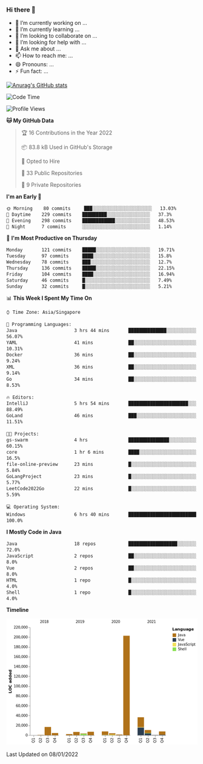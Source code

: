 ### Hi there 👋

- 🔭 I’m currently working on ...
- 🌱 I’m currently learning ...
- 👯 I’m looking to collaborate on ...
- 🤔 I’m looking for help with ...
- 💬 Ask me about ...
- 📫 How to reach me: ...
- 😄 Pronouns: ...
- ⚡ Fun fact: ...

[![Anurag's GitHub stats](https://github-readme-stats.vercel.app/api?username=xiumu2017&show_icons=true&theme=radical)](https://github.com/anuraghazra/github-readme-stats)

<!--
**xiumu2017/xiumu2017** is a ✨ _special_ ✨ repository because its `README.md` (this file) appears on your GitHub profile.

Here are some ideas to get you started:

- 🔭 I’m currently working on ...
- 🌱 I’m currently learning ...
- 👯 I’m looking to collaborate on ...
- 🤔 I’m looking for help with ...
- 💬 Ask me about ...
- 📫 How to reach me: ...
- 😄 Pronouns: ...
- ⚡ Fun fact: ...
-->

<!--START_SECTION:waka-->
![Code Time](http://img.shields.io/badge/Code%20Time-185%20hrs%2044%20mins-blue)

![Profile Views](http://img.shields.io/badge/Profile%20Views-1-blue)

**🐱 My GitHub Data** 

> 🏆 16 Contributions in the Year 2022
 > 
> 📦 83.8 kB Used in GitHub's Storage 
 > 
> 💼 Opted to Hire
 > 
> 📜 33 Public Repositories 
 > 
> 🔑 9 Private Repositories  
 > 
**I'm an Early 🐤** 

```text
🌞 Morning    80 commits     ███░░░░░░░░░░░░░░░░░░░░░░   13.03% 
🌆 Daytime    229 commits    █████████░░░░░░░░░░░░░░░░   37.3% 
🌃 Evening    298 commits    ████████████░░░░░░░░░░░░░   48.53% 
🌙 Night      7 commits      ░░░░░░░░░░░░░░░░░░░░░░░░░   1.14%

```
📅 **I'm Most Productive on Thursday** 

```text
Monday       121 commits    █████░░░░░░░░░░░░░░░░░░░░   19.71% 
Tuesday      97 commits     ████░░░░░░░░░░░░░░░░░░░░░   15.8% 
Wednesday    78 commits     ███░░░░░░░░░░░░░░░░░░░░░░   12.7% 
Thursday     136 commits    █████░░░░░░░░░░░░░░░░░░░░   22.15% 
Friday       104 commits    ████░░░░░░░░░░░░░░░░░░░░░   16.94% 
Saturday     46 commits     █░░░░░░░░░░░░░░░░░░░░░░░░   7.49% 
Sunday       32 commits     █░░░░░░░░░░░░░░░░░░░░░░░░   5.21%

```


📊 **This Week I Spent My Time On** 

```text
⌚︎ Time Zone: Asia/Singapore

💬 Programming Languages: 
Java                     3 hrs 44 mins       ██████████████░░░░░░░░░░░   56.07% 
YAML                     41 mins             ██░░░░░░░░░░░░░░░░░░░░░░░   10.31% 
Docker                   36 mins             ██░░░░░░░░░░░░░░░░░░░░░░░   9.24% 
XML                      36 mins             ██░░░░░░░░░░░░░░░░░░░░░░░   9.14% 
Go                       34 mins             ██░░░░░░░░░░░░░░░░░░░░░░░   8.53%

🔥 Editors: 
IntelliJ                 5 hrs 54 mins       ██████████████████████░░░   88.49% 
GoLand                   46 mins             ███░░░░░░░░░░░░░░░░░░░░░░   11.51%

🐱‍💻 Projects: 
gs-swarm                 4 hrs               ███████████████░░░░░░░░░░   60.15% 
core                     1 hr 6 mins         ████░░░░░░░░░░░░░░░░░░░░░   16.5% 
file-online-preview      23 mins             █░░░░░░░░░░░░░░░░░░░░░░░░   5.84% 
GoLangProject            23 mins             █░░░░░░░░░░░░░░░░░░░░░░░░   5.77% 
LeetCode2022Go           22 mins             █░░░░░░░░░░░░░░░░░░░░░░░░   5.59%

💻 Operating System: 
Windows                  6 hrs 40 mins       █████████████████████████   100.0%

```

**I Mostly Code in Java** 

```text
Java                     18 repos            ██████████████████░░░░░░░   72.0% 
JavaScript               2 repos             ██░░░░░░░░░░░░░░░░░░░░░░░   8.0% 
Vue                      2 repos             ██░░░░░░░░░░░░░░░░░░░░░░░   8.0% 
HTML                     1 repo              █░░░░░░░░░░░░░░░░░░░░░░░░   4.0% 
Shell                    1 repo              █░░░░░░░░░░░░░░░░░░░░░░░░   4.0%

```


**Timeline**

![Chart not found](https://raw.githubusercontent.com/xiumu2017/xiumu2017/main/charts/bar_graph.png) 


 Last Updated on 08/01/2022
<!--END_SECTION:waka-->
